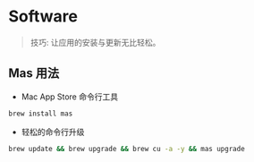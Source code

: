 # Software

> 技巧: 让应用的安装与更新无比轻松。

## Mas 用法

* Mac App Store 命令行工具

```bash
brew install mas
```

* 轻松的命令行升级

```bash
brew update && brew upgrade && brew cu -a -y && mas upgrade
```
